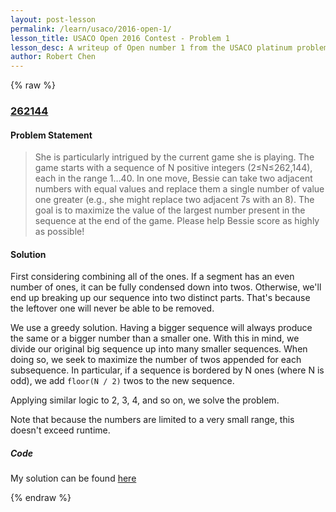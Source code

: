 ```yaml
---
layout: post-lesson
permalink: /learn/usaco/2016-open-1/
lesson_title: USACO Open 2016 Contest - Problem 1
lesson_desc: A writeup of Open number 1 from the USACO platinum problem set
author: Robert Chen
---
```


{% raw %}

### [262144](http://usaco.org/index.php?page=viewproblem2&cpid=648)

#### Problem Statement
> She is particularly intrigued by the current game she is playing. The game starts with a sequence of N positive integers (2≤N≤262,144), each in the range 1…40. In one move, Bessie can take two adjacent numbers with equal values and replace them a single number of value one greater (e.g., she might replace two adjacent 7s with an 8). The goal is to maximize the value of the largest number present in the sequence at the end of the game. Please help Bessie score as highly as possible!

#### Solution
First considering combining all of the ones. If a segment has an even number of ones, it can be fully condensed down into twos. Otherwise, we'll end up breaking up our sequence into two distinct parts. That's because the leftover one will never be able to be removed. 

We use a greedy solution. Having a bigger sequence will always produce the same or a bigger number than a smaller one. With this in mind, we divide our original big sequence up into many smaller sequences. When doing so, we seek to maximize the number of twos appended for each subsequence. In particular, if a sequence is bordered by N ones (where N is odd), we add `floor(N / 2)` twos to the new sequence.

Applying similar logic to 2, 3, 4, and so on, we solve the problem.

Note that because the numbers are limited to a very small range, this doesn't exceed runtime. 
##### Code

My solution can be found [here](https://github.com/chen-robert/writeups/blob/master/usaco/2015/code/_262144.java)

{% endraw %}
